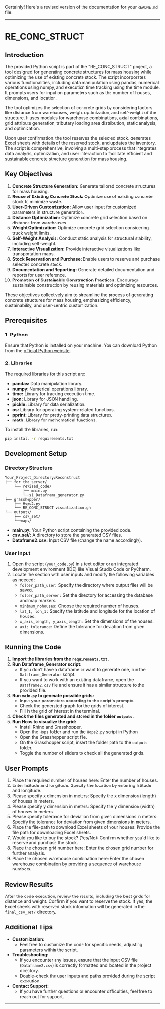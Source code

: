 Certainly! Here's a revised version of the documentation for your `README.md` file:

---

# RE_CONC_STRUCT

## Introduction

The provided Python script is part of the "RE_CONC_STRUCT" project, a tool designed for generating concrete structures for mass housing while optimizing the use of existing concrete stock. The script incorporates various functionalities, including data manipulation using pandas, numerical operations using numpy, and execution time tracking using the time module. It prompts users for input on parameters such as the number of houses, dimensions, and location.

The tool optimizes the selection of concrete grids by considering factors like distance from warehouses, weight optimization, and self-weight of the structure. It uses modules for warehouse combinations, axial combinations, grid attribute generation, tributary loading area distribution, static analysis, and optimization.

Upon user confirmation, the tool reserves the selected stock, generates Excel sheets with details of the reserved stock, and updates the inventory. The script is comprehensive, involving a multi-step process that integrates data analysis, optimization, and user interaction to facilitate efficient and sustainable concrete structure generation for mass housing.

## Key Objectives

1. **Concrete Structure Generation:** Generate tailored concrete structures for mass housing.
2. **Reuse of Existing Concrete Stock:** Optimize use of existing concrete stock to minimize waste.
3. **User-Driven Customization:** Allow user input for customized parameters in structure generation.
4. **Distance Optimization:** Optimize concrete grid selection based on distance from warehouses.
5. **Weight Optimization:** Optimize concrete grid selection considering truck weight limits.
6. **Self-Weight Analysis:** Conduct static analysis for structural stability, including self-weight.
7. **Interactive Visualization:** Provide interactive visualizations like transportation maps.
8. **Stock Reservation and Purchase:** Enable users to reserve and purchase selected concrete stock.
9. **Documentation and Reporting:** Generate detailed documentation and reports for user reference.
10. **Promotion of Sustainable Construction Practices:** Encourage sustainable construction by reusing materials and optimizing resources.

These objectives collectively aim to streamline the process of generating concrete structures for mass housing, emphasizing efficiency, sustainability, and user-centric customization.

## Prerequisites

### 1. Python

Ensure that Python is installed on your machine. You can download Python from the [official Python website](https://www.python.org/downloads/).

### 2. Libraries

The required libraries for this script are:

- **pandas:** Data manipulation library.
- **numpy:** Numerical operations library.
- **time:** Library for tracking execution time.
- **json:** Library for JSON handling.
- **pickle:** Library for data serialization.
- **os:** Library for operating system-related functions.
- **pprint:** Library for pretty-printing data structures.
- **math:** Library for mathematical functions.

To install the libraries, run:

```bash
pip install -r requirements.txt
```

## Development Setup

### Directory Structure

```plaintext
Your_Project_Directory/Reconstruct
├── for_the_server/
    └── revised_code/
        ├── main.py
        └──s1_Dataframe_generator.py
├── grasshopper/ 
    ├── Hops2.py
    └── RE_CONC_STRUCT visualization.gh
└── outputs/
    ├── csv_set/
    └──maps/
```

- **main.py:** Your Python script containing the provided code.
- **csv_set/:** A directory to store the generated CSV files.
- **Dataframe2.csv:** Input CSV file (change the name accordingly).

### User Input

1. Open the script (`your_code.py`) in a text editor or an integrated development environment (IDE) like Visual Studio Code or PyCharm.
2. Locate the section with user inputs and modify the following variables as needed:
   - `folder_path_user:` Specify the directory where output files will be saved.
   - `folder_path_server:` Set the directory for accessing the database and map markers.
   - `minimum_nohouses:` Choose the required number of houses.
   - `lat_1, lon_1:` Specify the latitude and longitude for the location of houses.
   - `x_axis_length, y_axis_length:` Set the dimensions of the houses.
   - `axis_tolerance:` Define the tolerance for deviation from given dimensions.

## Running the Code

1. **Import the libraries from the `requirements.txt`.**
2. **Run Dataframe_Generator script:**
   - If you don’t have a dataframe or want to generate one, run the `Dataframe_Generator` script.
   - If you want to work with an existing dataframe, open the `Dataframe2.csv` file and ensure it has a similar structure to the provided file.
3. **Run `main.py` to generate possible grids:**
   - Input your parameters according to the script's prompts.
   - Check the generated graph for the grids of interest.
   - Fill in the grid of interest in the terminal.
4. **Check the files generated and stored in the folder `outputs`.**
5. **Run Hops to visualize the grid:**
   - Install Rhino and Grasshopper.
   - Open the `Hops` folder and run the `Hops2.py` script in Python.
   - Open the Grasshopper script file.
   - On the Grasshopper script, insert the folder path to the `outputs` folder.
   - Toggle the number of sliders to check all the generated grids.

## User Prompts

1. Place the required number of houses here: Enter the number of houses.
2. Enter latitude and longitude: Specify the location by entering latitude and longitude.
3. Please specify x dimension in meters: Specify the x dimension (length) of houses in meters.
4. Please specify y dimension in meters: Specify the y dimension (width) of houses in meters.
5. Please specify tolerance for deviation from given dimensions in meters: Specify the tolerance for deviation from given dimensions in meters.
6. Place the file-path to download Excel sheets of your houses: Provide the file path for downloading Excel sheets.
7. Would you like to buy the stock? (Yes/No): Confirm whether you'd like to reserve and purchase the stock.
8. Place the chosen grid number here: Enter the chosen grid number for further analysis.
9. Place the chosen warehouse combination here: Enter the chosen warehouse combination by providing a sequence of warehouse numbers.

## Review Results

After the code execution, review the results, including the best grids for distance and weight. Confirm if you want to reserve the stock. If yes, the Excel sheets with reserved stock information will be generated in the `final_csv_set/` directory.

## Additional Tips

- **Customization:**
  - Feel free to customize the code for specific needs, adjusting parameters within the script.
- **Troubleshooting:**
  - If you encounter any issues, ensure that the input CSV file (`Dataframe2.csv`) is correctly formatted and located in the project directory.
  - Double-check the user inputs and paths provided during the script execution.
- **Contact Support:**
  - If you have further questions or encounter difficulties, feel free to reach out for support.

---